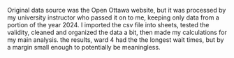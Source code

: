 Original data source was the Open Ottawa website, but it was processed by my university instructor who passed it on to me, keeping only data from a portion of the year 2024. I imported the csv file into sheets, tested the validity, cleaned and organized the data a bit, then made my calculations for my main analysis. the results, ward 4 had the the longest wait times, but by a margin small enough to potentially be meaningless.
 